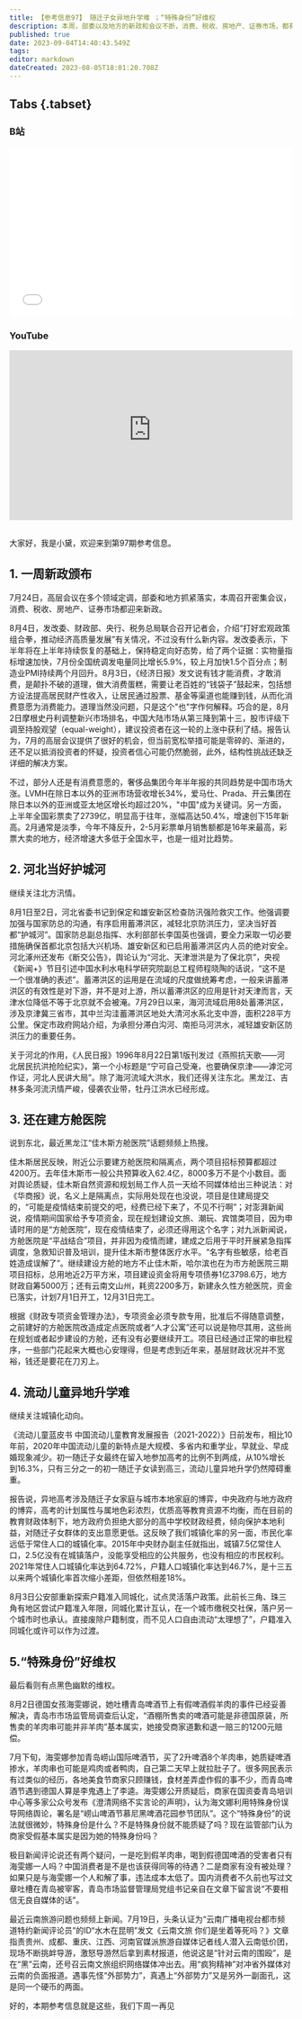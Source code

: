 ```yaml
---
title: 【参考信息97】 随迁子女异地升学难 ；“特殊身份”好维权
description: 本周，部委以及地方的新政和会议不断，消费、税收、房地产、证券市场，都有新招。8月3日，《经济日报》说，做大消费蛋糕，需要让老百姓的“钱袋子”鼓起来，包括想方设法提高居民财产性收入，让居民通过股票、基金等渠道也能赚到钱。道理当然没问题，只是这个“也”字作何解释？德国女孩海雯娜吐槽青岛啤酒节上有假啤酒、假羊肉，青岛市市场监管局调查后，商家道歉，并且退一赔三。此前商家发文说她利用特殊身份误导网络舆论。这个“特殊身份”又是什么意思？
published: true
date: 2023-09-04T14:40:43.549Z
tags: 
editor: markdown
dateCreated: 2023-08-05T18:01:20.708Z
---
```


## Tabs {.tabset}
### B站
<div style="position: relative; padding: 30% 45%;">
<iframe style="position: absolute; width: 100%; height: 100%; left: 0; top: 0;" src="//player.bilibili.com/player.html?&bvid=BV16z4y1s73h&page=1&as_wide=1&high_quality=1&danmaku=1&autoplay=0" scrolling="no" border="0" frameborder="no" framespacing="0" allowfullscreen="true"></iframe>
</div>

### YouTube
<div style="position: relative; padding: 30% 45%;">
<iframe style="position: absolute; top: 0; left: 0; width: 100%; height: 100%;" src="https://www.youtube-nocookie.com/embed/YouTubeVID" title="YouTube video player" frameborder="0" allow="accelerometer; autoplay; clipboard-write; encrypted-media; gyroscope; picture-in-picture" allowfullscreen></iframe>
</div>

## 

大家好，我是小黛，欢迎来到第97期参考信息。

## 1. 一周新政颁布

7月24日，高层会议在多个领域定调，部委和地方抓紧落实，本周召开密集会议，消费、税收、房地产、证券市场都迎来新政。

8月4日，发改委、财政部、央行、税务总局联合召开记者会，介绍“打好宏观政策组合拳，推动经济高质量发展”有关情况，不过没有什么新内容。发改委表示，下半年将在上半年持续恢复的基础上，保持稳定向好态势，给了两个证据：实物量指标增速加快，7月份全国统调发电量同比增长5.9%，较上月加快1.5个百分点；制造业PMI持续两个月回升。8月3日，《经济日报》发文说有钱才能消费，才敢消费，是颠扑不破的道理，做大消费蛋糕，需要让老百姓的“钱袋子”鼓起来，包括想方设法提高居民财产性收入，让居民通过股票、基金等渠道也能赚到钱，从而化消费意愿为消费能力。道理当然没问题，只是这个"也"字作何解释。巧合的是，8月2日摩根史丹利调整新兴市场排名，中国大陆市场从第三降到第十三，股市评级下调至持股观望（equal-weight），建议投资者在这一轮的上涨中获利了结。报告认为，7月的高层会议提供了很好的机会，但当前宽松举措可能是零碎的、渐进的，还不足以抵消投资者的怀疑，投资者信心可能仍然脆弱，此外，结构性挑战还缺乏详细的解决方案。

不过，部分人还是有消费意愿的，奢侈品集团今年半年报的共同趋势是中国市场大涨。LVMH在除日本以外的亚洲市场营收增长34%，爱马仕、Prada、开云集团在除日本以外的亚洲或亚太地区增长均超过20%，"中国"成为关键词。另一方面，上半年全国彩票卖了2739亿，明显高于往年，涨幅高达50.4%，增速创下15年新高。2月通常是淡季，今年不降反升，2-5月彩票单月销售额都是16年来最高，彩票大卖的地方，经济增速大多低于全国水平，也是一组对比趋势。

## 2. 河北当好护城河

继续关注北方汛情。

8月1日至2日，河北省委书记到保定和雄安新区检查防汛强险救灾工作。他强调要加强与国家防总的沟通，有序启用蓄滞洪区，减轻北京防洪压力，坚决当好首都“护城河”。国家防总副总指挥、水利部部长李国英也强调，要全力采取一切必要措施确保首都北京包括大兴机场、雄安新区和已启用蓄滞洪区内人员的绝对安全。河北涿州还发布《断交公告》，舆论认为“河北、天津泄洪是为了保北京”，央视《新闻+》节目引述中国水利水电科学研究院副总工程师程晓陶的话说，“这不是一个很准确的表述”。蓄滞洪区的运用是在流域的尺度做统筹考虑，一般来讲蓄滞洪区的有效性是对下游，并不是对上游，所以蓄滞洪区的应用是针对天津而言，天津水位降低不等于北京就不会被淹。7月29日以来，海河流域启用8处蓄滞洪区，涉及京津冀三省市，其中兰沟洼蓄滞洪区地处大清河水系北支中游，面积228平方公里。保定市政府网站介绍，为承担分滞白沟河、南拒马河洪水，减轻雄安新区防洪压力的重要任务。

关于河北的作用，《人民日报》1996年8月22日第1版刊发过《燕照抗天歌——河北居民抗洪抢险纪实》，第一个小标题是“宁可自己受淹，也要确保京津——滹沱河作证，河北人民讲大局”。除了海河流域大洪水，我们还得关注东北。黑龙江、吉林多条河流汛情严峻，侵袭农业带，牡丹江洪水已经形成。

## 3. 还在建方舱医院

说到东北，最近黑龙江“佳木斯方舱医院”话题频频上热搜。

佳木斯居民反映，附近公示要建方舱医院和隔离点，两个项目招标预算都超过4200万。去年佳木斯市一般公共预算收入62.4亿，8000多万不是个小数目。面对舆论质疑，佳木斯自然资源和规划局工作人员一天给不同媒体给出三种说法：对《华商报》说，名义上是隔离点，实际用处现在也没说，项目是住建局提交的，“可能是疫情结束前提交的吧，经费已经下来了，不见不行啊”；对澎湃新闻说，疫情期间国家给予专项资金，现在规划建设文旅、潮玩、宾馆类项目，因为申请时用的是“方舱医院”，现在疫情结束了，必须还得用这个名字；对九派新闻说，方舱医院是“平战结合”项目，并非因为疫情而建，建成之后用于平时开展紧急指挥调度，急救知识普及培训，提升佳木斯市整体医疗水平。“名字有些敏感，给老百姓造成误解了”。继续建设方舱的地方不止佳木斯，哈尔滨也在为市方舱医院三期项目招标，总用地近2万平方米，项目建设资金将用专项债券1亿3798.6万，地方财政自筹5000万；还有云南文山州，耗资2200多万，新建永久性方舱医院，资金已落实，计划7月1日开工，12月31日完工。

根据《财政专项资金管理办法》，专项资金必须专款专用，批准后不得随意调整，之前建好的方舱医院改造成定点医院或者“人才公寓”还可以说是物尽其用，这些尚在规划或者起步建设的方舱，还有没有必要继续开工。项目已经通过正常的审批程序，一些部门花起来大概也心安理得，但是考虑到近年来，基层财政状况并不宽裕，钱还是要花在刀刃上。

## 4. 流动儿童异地升学难

继续关注城镇化动向。

《流动儿童蓝皮书 中国流动儿童教育发展报告（2021-2022）》日前发布，相比10年前，2020年中国流动儿童的新特点是大规模、多省内和重学业，早就业、早成婚现象减少。初一随迁子女最终在留入地参加高考的比例不到两成，从10%增长到16.3%，只有三分之一的初一随迁子女读到高三，流动儿童异地升学仍然障碍重重。

报告说，异地高考涉及随迁子女家庭与城市本地家庭的博弈，中央政府与地方政府的博弈，高考的计划属性与属地色彩浓烈，优质高等教育资源不均衡，而在目前的教育财政体制下，地方政府负担绝大部分的高中学校财政经费，倾向保护本地利益，对随迁子女群体的支出意愿更低。这反映了我们城镇化率的另一面，市民化率远低于常住人口的城镇化率。2015年中央财办副主任就指出，城镇7.5亿常住人口，2.5亿没有在城镇落户，没能享受相应的公共服务，也没有相应的市民权利。2021年常住人口城镇化率达到64.72%，户籍人口城镇化率达到46.7%，是十三五以来两个城镇化率首次缩小差距，但依然相差18%。

8月3日公安部重新探索户籍准入同城化，试点灵活落户政策。此前长三角、珠三角有地区尝试户籍准入年限，同城化累计互认，在一个城市缴税交社保，落户另一个城市时也承认。直接废除户籍制度，而不见人口自由流动“太理想了”，户籍准入同城化或许可以作为过渡。

## 5.“特殊身份”好维权

最后看则有点黑色幽默的维权。

8月2日德国女孩海雯娜说，她吐槽青岛啤酒节上有假啤酒假羊肉的事件已经妥善解决，青岛市市场监管局调查后认定，“酒棚所售卖的啤酒可能是非德国原装，所售卖的羊肉串可能并非羊肉”基本属实，她接受商家道歉和退一赔三的1200元赔偿。

7月下旬，海雯娜参加青岛崂山国际啤酒节，买了2升啤酒8个羊肉串，她质疑啤酒掺水，羊肉串也可能是鸡肉或者鸭肉，自己第二天早上就拉肚子了。很多网民表示有过类似的经历，各地美食节商家只顾赚钱，食材差弄虚作假的事不少，而青岛啤酒节遇到德国人算是李鬼遇上了李逵。海雯娜公开质疑后，商家在国资委青岛培训中心等多家公众号发布《澄清网络不实言论的声明》，认为海文娜利用特殊身份误导网络舆论，署名是“崂山啤酒节慕尼黑啤酒花园参节团队”。这个“特殊身份”的说法就很微妙，特殊身份是什么？不是特殊身份就不能质疑了吗？现在监管部门认为商家受假基本属实是因为她的特殊身份吗？

极目新闻评论说还有两个疑问，一是吃到假羊肉串，喝到假德国啤酒的受害者只有海雯娜一人吗？中国消费者是不是也该获得同等的待遇？二是商家有没有被处理？如果只是与海雯娜一个人和解了事，违法成本太低了。国内消费者不久前也写过文章吐槽在青岛被宰客，青岛市场监督管理局党组书记亲自在文章下留言说“不要相信无良自媒体的话”。

最近云南旅游问题也频频上新闻。7月19日，头条认证为“云南广播电视台都市频道特约新闻评论员”的ID“水木在昆明”发文《云南文旅 你们是坐着等死吗？》文章指责贵州、成都、重庆、江西、河南官媒派旅游自媒体记者线人潜入云南低价团，现场不断挑衅导游，激怒导游然后拿到素材报道，他说这是“针对云南的围殴”，是在“黑”云南，还号召云南文旅组织网络媒体冲出去。用“疯狗精神”对冲省外媒体对云南的负面报道。遇事先怪“外部势力”，真遇上“外部势力”又是另外一副面孔，这是同一个硬币的两面。

好的，本期参考信息就是这些，我们下周一再见

